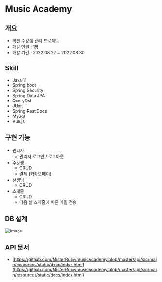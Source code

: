 # Music Academy

## 개요

- 학원 수강생 관리 프로젝트
- 개발 인원 : 1명
- 개발 기간 : 2022.08.22 ~ 2022.08.30

## Skill

- Java 11
- Spring boot
- Spring Security
- Spring Data JPA
- QueryDsl
- JUnit
- Spring Rest Docs
- MySql
- Vue.js

## 구현 기능

- 관리자
    - 관리자 로그인 / 로그아웃
- 수강생
    - CRUD
    - 결제 (카카오페이)
- 선생님
    - CRUD
- 스케줄
    - CRUD
    - 다음 날 스케줄에 따른 메일 전송
    

## ****DB 설계****

![image](https://user-images.githubusercontent.com/93859705/187333684-6802ce82-9885-4fb6-8c07-45ae42443871.png)

## API 문서

- [https://github.com/MisterRuby/musicAcademy/blob/master/api/src/main/resources/static/docs/index.html](https://github.com/MisterRuby/musicAcademy/blob/master/api/src/main/resources/static/docs/index.html)
